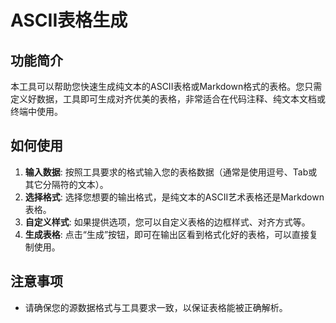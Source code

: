 # ASCII表格生成

## 功能简介

本工具可以帮助您快速生成纯文本的ASCII表格或Markdown格式的表格。您只需定义好数据，工具即可生成对齐优美的表格，非常适合在代码注释、纯文本文档或终端中使用。

## 如何使用

1.  **输入数据**: 按照工具要求的格式输入您的表格数据（通常是使用逗号、Tab或其它分隔符的文本）。
2.  **选择格式**: 选择您想要的输出格式，是纯文本的ASCII艺术表格还是Markdown表格。
3.  **自定义样式**: 如果提供选项，您可以自定义表格的边框样式、对齐方式等。
4.  **生成表格**: 点击“生成”按钮，即可在输出区看到格式化好的表格，可以直接复制使用。

## 注意事项

- 请确保您的源数据格式与工具要求一致，以保证表格能被正确解析。